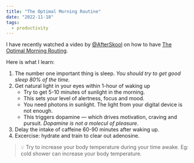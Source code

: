 ```yaml
---
title: "The Optimal Morning Routine"
date: "2022-11-18"
tags:
  - productivity
---
```


I have recently watched a video by [@AfterSkool](https://www.youtube.com/@AfterSkool) on how to have [The Optimal Morning Routing](https://youtu.be/gR_f-iwUGY4).

<!-- excerpt -->

Here is what I learn:

1. The number one important thing is sleep. _You should try to get good sleep 80% of the time._
2. Get natural light in your eyes within 1-hour of waking up
   - Try to get 5-10 minutes of sunlight in the morning.
   - This sets your level of alertness, focus and mood.
   - You need photons in sunlight. The light from your digital device is not enough.
   - This triggers dopamine — which drives motivation, craving and pursuit. _Dopamine is not a molecul of pleasure_.
3. Delay the intake of caffeine 60-90 minutes after waking up.
4. Excercise: hydrate and train to clear out adenosine.

> 💡 Try to increase your body temperature during your time awake. Eg: cold shower can increase your body temperature.
